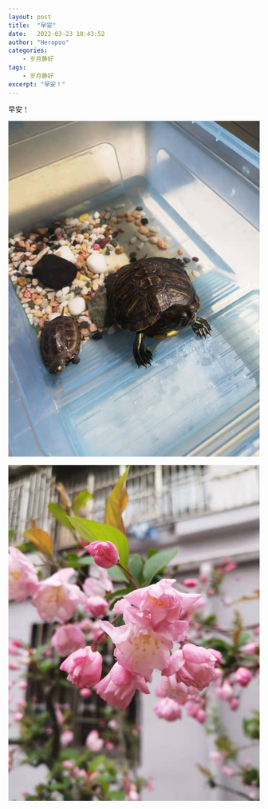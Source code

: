 ```yaml
---
layout: post
title:  "早安"
date:   2022-03-23 10:43:52
author: "Heropoo"
categories: 
    - 岁月静好
tags:
    - 岁月静好
excerpt: "早安！"
---
```


早安！

![pic](/assets/images/WechatIMG224.jpeg)

![pic](/assets/images/WechatIMG225.jpeg)

